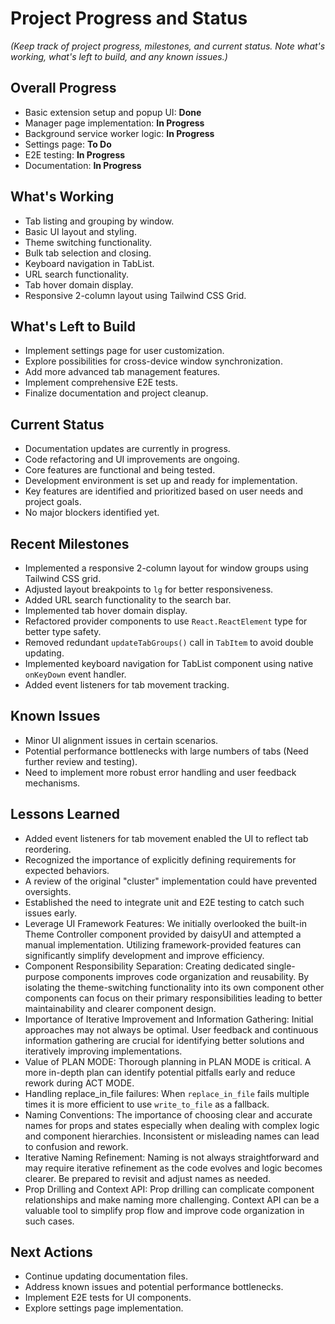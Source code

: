 # Project Progress and Status

_(Keep track of project progress, milestones, and current status. Note what's working, what's left to build, and any known issues.)_

## Overall Progress

- Basic extension setup and popup UI: **Done**
- Manager page implementation: **In Progress**
- Background service worker logic: **In Progress**
- Settings page: **To Do**
- E2E testing: **In Progress**
- Documentation: **In Progress**

## What's Working

- Tab listing and grouping by window.
- Basic UI layout and styling.
- Theme switching functionality.
- Bulk tab selection and closing.
- Keyboard navigation in TabList.
- URL search functionality.
- Tab hover domain display.
- Responsive 2-column layout using Tailwind CSS Grid.

## What's Left to Build

- Implement settings page for user customization.
- Explore possibilities for cross-device window synchronization.
- Add more advanced tab management features.
- Implement comprehensive E2E tests.
- Finalize documentation and project cleanup.

## Current Status

- Documentation updates are currently in progress.
- Code refactoring and UI improvements are ongoing.
- Core features are functional and being tested.
- Development environment is set up and ready for implementation.
- Key features are identified and prioritized based on user needs and project goals.
- No major blockers identified yet.

## Recent Milestones

- Implemented a responsive 2-column layout for window groups using Tailwind CSS grid.
- Adjusted layout breakpoints to `lg` for better responsiveness.
- Added URL search functionality to the search bar.
- Implemented tab hover domain display.
- Refactored provider components to use `React.ReactElement` type for better type safety.
- Removed redundant `updateTabGroups()` call in `TabItem` to avoid double updating.
- Implemented keyboard navigation for TabList component using native `onKeyDown` event handler.
- Added event listeners for tab movement tracking.

## Known Issues

- Minor UI alignment issues in certain scenarios.
- Potential performance bottlenecks with large numbers of tabs (Need further review and testing).
- Need to implement more robust error handling and user feedback mechanisms.

## Lessons Learned

- Added event listeners for tab movement enabled the UI to reflect tab reordering.
- Recognized the importance of explicitly defining requirements for expected behaviors.
- A review of the original "cluster" implementation could have prevented oversights.
- Established the need to integrate unit and E2E testing to catch such issues early.
- Leverage UI Framework Features: We initially overlooked the built-in Theme Controller component provided by daisyUI and attempted a manual implementation. Utilizing framework-provided features can significantly simplify development and improve efficiency.
- Component Responsibility Separation: Creating dedicated single-purpose components improves code organization and reusability. By isolating the theme-switching functionality into its own component other components can focus on their primary responsibilities leading to better maintainability and clearer component design.
- Importance of Iterative Improvement and Information Gathering: Initial approaches may not always be optimal. User feedback and continuous information gathering are crucial for identifying better solutions and iteratively improving implementations.
- Value of PLAN MODE: Thorough planning in PLAN MODE is critical. A more in-depth plan can identify potential pitfalls early and reduce rework during ACT MODE.
- Handling replace_in_file failures: When `replace_in_file` fails multiple times it is more efficient to use `write_to_file` as a fallback.
- Naming Conventions: The importance of choosing clear and accurate names for props and states especially when dealing with complex logic and component hierarchies. Inconsistent or misleading names can lead to confusion and rework.
- Iterative Naming Refinement: Naming is not always straightforward and may require iterative refinement as the code evolves and logic becomes clearer. Be prepared to revisit and adjust names as needed.
- Prop Drilling and Context API: Prop drilling can complicate component relationships and make naming more challenging. Context API can be a valuable tool to simplify prop flow and improve code organization in such cases.

## Next Actions

- Continue updating documentation files.
- Address known issues and potential performance bottlenecks.
- Implement E2E tests for UI components.
- Explore settings page implementation.
